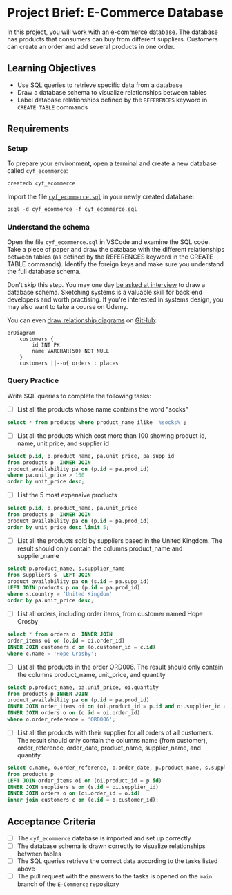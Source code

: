 # Project Brief: E-Commerce Database

In this project, you will work with an e-commerce database. The database has products that consumers can buy from different suppliers. Customers can create an order and add several products in one order.

## Learning Objectives

- Use SQL queries to retrieve specific data from a database
- Draw a database schema to visualize relationships between tables
- Label database relationships defined by the `REFERENCES` keyword in `CREATE TABLE` commands

## Requirements

### Setup

To prepare your environment, open a terminal and create a new database called `cyf_ecommerce`:

```sql
createdb cyf_ecommerce
```

Import the file [`cyf_ecommerce.sql`](./cyf_ecommerce.sql) in your newly created database:

```sql
psql -d cyf_ecommerce -f cyf_ecommerce.sql
```

### Understand the schema

Open the file `cyf_ecommerce.sql` in VSCode and examine the SQL code. Take a piece of paper and draw the database with the different relationships between tables (as defined by the REFERENCES keyword in the CREATE TABLE commands). Identify the foreign keys and make sure you understand the full database schema.

Don't skip this step. You may one day [be asked at interview](https://monzo.com/blog/2022/03/23/demystifying-the-backend-engineering-interview-process) to draw a database schema. Sketching systems is a valuable skill for back end developers and worth practising. If you're interested in systems design, you may also want to take a course on Udemy.

You can even [draw relationship diagrams](https://mermaid.js.org/syntax/entityRelationshipDiagram.html) on [GitHub](https://docs.github.com/en/get-started/writing-on-github/working-with-advanced-formatting/creating-diagrams):

```mermaid
erDiagram
    customers {
        id INT PK
        name VARCHAR(50) NOT NULL
    }
    customers ||--o{ orders : places
```

### Query Practice

Write SQL queries to complete the following tasks:

- [ ] List all the products whose name contains the word "socks"

```sql
select * from products where product_name ilike '%socks%';
```

- [ ] List all the products which cost more than 100 showing product id, name, unit price, and supplier id

```sql
select p.id, p.product_name, pa.unit_price, pa.supp_id
from products p  INNER JOIN
product_availability pa on (p.id = pa.prod_id)
where pa.unit_price > 100
order by unit_price desc;
```

- [ ] List the 5 most expensive products

```sql
select p.id, p.product_name, pa.unit_price
from products p  INNER JOIN
product_availability pa on (p.id = pa.prod_id)
order by unit_price desc limit 5;
```

- [ ] List all the products sold by suppliers based in the United Kingdom. The result should only contain the columns product_name and supplier_name


```sql
select p.product_name, s.supplier_name
from suppliers s  LEFT JOIN
product_availability pa on (s.id = pa.supp_id)
LEFT JOIN products p on (p.id = pa.prod_id)
where s.country = 'United Kingdom'
order by pa.unit_price desc;
```


- [ ] List all orders, including order items, from customer named Hope Crosby
```sql
select * from orders o  INNER JOIN
order_items oi on (o.id = oi.order_id)
INNER JOIN customers c on (o.customer_id = c.id)
where c.name = 'Hope Crosby';
```
- [ ] List all the products in the order ORD006. The result should only contain the columns product_name, unit_price, and quantity

```sql
select p.product_name, pa.unit_price, oi.quantity
from products p INNER JOIN
product_availability pa on (p.id = pa.prod_id)
INNER JOIN order_items oi on (oi.product_id = p.id and oi.supplier_id = pa.supp_id)
INNER JOIN orders o on (o.id = oi.order_id)
where o.order_reference = 'ORD006';

```

- [ ] List all the products with their supplier for all orders of all customers. The result should only contain the columns name (from customer), order_reference, order_date, product_name, supplier_name, and quantity

```sql
select c.name, o.order_reference, o.order_date, p.product_name, s.supplier_name, oi.quantity
from products p 
LEFT JOIN order_items oi on (oi.product_id = p.id)
INNER JOIN suppliers s on (s.id = oi.supplier_id)
INNER JOIN orders o on (oi.order_id = o.id)
inner join customers c on (c.id = o.customer_id);
```

## Acceptance Criteria

- [ ] The `cyf_ecommerce` database is imported and set up correctly
- [ ] The database schema is drawn correctly to visualize relationships between tables
- [ ] The SQL queries retrieve the correct data according to the tasks listed above
- [ ] The pull request with the answers to the tasks is opened on the `main` branch of the `E-Commerce` repository
